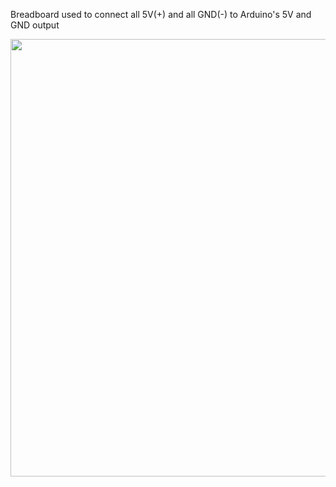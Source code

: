 Breadboard used to connect all 5V(+) and all GND(-) to Arduino's 5V and GND output

<img src="https://s3.us-west-2.amazonaws.com/secure.notion-static.com/75c1e156-78af-4785-9b86-fb207ba89049/Screen_Shot_2019-11-14_at_12.08.38_PM.png?X-Amz-Algorithm=AWS4-HMAC-SHA256&X-Amz-Credential=ASIAT73L2G45HL6VGNXQ%2F20191115%2Fus-west-2%2Fs3%2Faws4_request&X-Amz-Date=20191115T080007Z&X-Amz-Expires=86400&X-Amz-Security-Token=IQoJb3JpZ2luX2VjEDAaCXVzLXdlc3QtMiJHMEUCIQCBytnxUPMnEc3mTtgyMqO%2FyWLbLrtda%2FkIyjNHCnj%2FFAIgQVT5ofpWYGD8f59R2QnVQO0fYwJkxByhW9AYbDdLgekq0QIIWBAAGgwyNzQ1NjcxNDkzNzAiDL3Nm%2FlRS0bfhOc3EiquApp6RxuVZlC7xCBlYMUcXcDLBEdu0oty6Xkcv51D9qwA6BMi9GU4L%2FdfXpnjQ0oAgrqm9WFq%2FW4rNYboECzhOxtxVWqxLBtfDVlNZw%2Bgok37fg4GY074KdgejkvRsk1qj660SKzfFKbl1CPSBnd8CtPLtHpcf%2F9Mjv2jeGAHss%2BSftZcCKv%2FJZPXWS6IgbFKoKIWw2xE6BlsLp4Ko5kbKVenuDjRwA6wuYTQAe91MBvjdCZ9LZ4BWbt13Z9%2FM5Ome26aNp6cd2iXm%2BDAMn6yC1WSqSrvog8H6qpMVG4InKcmrQZqa1r%2FPDf6sMDCXltKedbEQ4hwOfl2b6OpFN%2Fb87SRSzMmsd%2Fe2vmp8qjjW%2FbKfrdyrCRmkWKVo%2B%2FOop3bbiiYwCJHVKywY6RAbxbxMMKiue4FOs4CKYHquSdnnyBXdouI6i1hVbO1ilgTrzKpx1bAh13RhYhVypvFNjDlD9%2BTMCvrc96Dz0Ss%2FZEpC99gznl3cuATdYNt%2B8DkXZKsX7ognb6ZPklmWYlw4JJf7Hpiwm3qyQW4ta8NkKfWhv7P367k0yyORkr3Eo8nzuFedoQ796Nra12fxlEw12iuiPWKVx1QLtcNZqJ%2FlGVQuHmjwscvEI4x860LO9D3E%2BOfBBaQHhcJZZXDyjCuJpLp%2BM6EG7cCxl90pSXMnJx2t%2FPvvh7%2FSQJ8dyt0rZ%2B8gM9CPxCe5DULt9XFfvqSL3gkPCfvuBgixoiQDojki23X3OmQw4L4lyRIy7dhSNffMWtZAoTohNfsf1sN9X4leZQIqlVH0TzL%2FDGFiy0wE1J18AJnMAWClPQsl3np7ULaH3F3PMwlp%2FaPfWO0C65W2cYIA3538vyp0w%3D%3D&X-Amz-Signature=bf53fdd72bf1b3bd1f7932e6917bb35a3b2d00f693deecbd0158d57e30ca0c92&X-Amz-SignedHeaders=host&response-content-disposition=filename%20%3D%22Screen_Shot_2019-11-14_at_12.08.38_PM.png%22" width="700">
